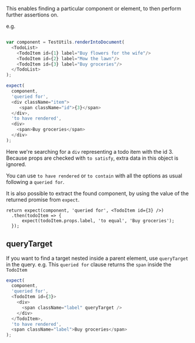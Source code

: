This enables finding a particular component or element, to then perform further assertions on.

e.g.
```js

var component = TestUtils.renderIntoDocument(
  <TodoList>
    <TodoItem id={1} label="Buy flowers for the wife"/>
    <TodoItem id={2} label="Mow the lawn"/>
    <TodoItem id={3} label="Buy groceries"/>
  </TodoList>
);

expect(
  component,
  'queried for',
  <div className="item">
     <span className="id">{3}</span>
  </div>,
  'to have rendered', 
  <div>
    <span>Buy groceries</span>
  </div>
);
```

Here we're searching for a `div` representing a todo item with the id 3. Because
props are checked with `to satisfy`, extra data in this object is ignored.

You can use `to have rendered` or `to contain` with all the options as usual following a `queried for`.

It is also possible to extract the found component, by using the value of the returned promise from `expect`.


```js#async:true
return expect(component, 'queried for', <TodoItem id={3} />)
  .then(todoItem => {
      expect(todoItem.props.label, 'to equal', 'Buy groceries');
  });
```

## queryTarget

If you want to find a target nested inside a parent element, use `queryTarget` in the query.
e.g. This `queried for` clause returns the `span` inside the `TodoItem`

```js
expect(
  component,
  'queried for',
  <TodoItem id={3}>
    <div>
      <span className="label" queryTarget />
    </div>
  </TodoItem>,
  'to have rendered',
  <span className="label">Buy groceries</span>
);
```
